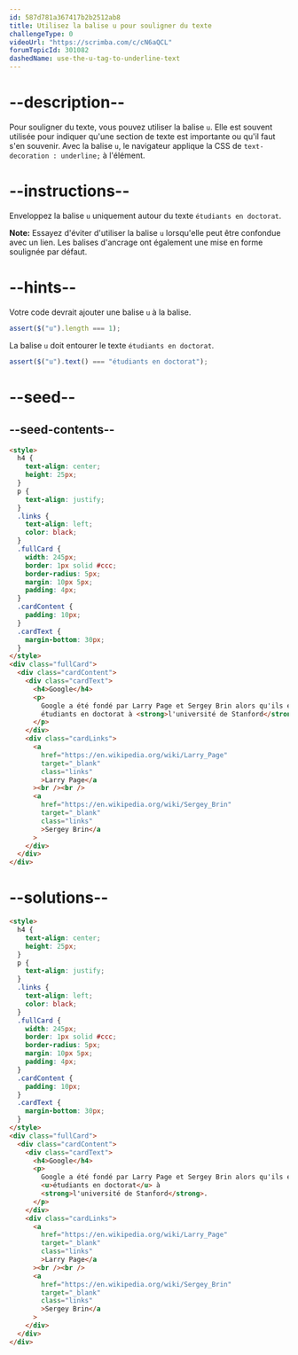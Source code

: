 ```yaml
---
id: 587d781a367417b2b2512ab8
title: Utilisez la balise u pour souligner du texte
challengeType: 0
videoUrl: "https://scrimba.com/c/cN6aQCL"
forumTopicId: 301082
dashedName: use-the-u-tag-to-underline-text
---
```


# --description--

Pour souligner du texte, vous pouvez utiliser la balise `u`. Elle est souvent utilisée pour indiquer qu'une section de texte est importante ou qu'il faut s'en souvenir. Avec la balise `u`, le navigateur applique la CSS de `text-decoration : underline;` à l'élément.

# --instructions--

Enveloppez la balise `u` uniquement autour du texte `étudiants en doctorat`.

**Note:** Essayez d'éviter d'utiliser la balise `u` lorsqu'elle peut être confondue avec un lien. Les balises d'ancrage ont également une mise en forme soulignée par défaut.

# --hints--

Votre code devrait ajouter une balise `u` à la balise.

```js
assert($("u").length === 1);
```

La balise `u` doit entourer le texte `étudiants en doctorat`.

```js
assert($("u").text() === "étudiants en doctorat");
```

# --seed--

## --seed-contents--

```html
<style>
  h4 {
    text-align: center;
    height: 25px;
  }
  p {
    text-align: justify;
  }
  .links {
    text-align: left;
    color: black;
  }
  .fullCard {
    width: 245px;
    border: 1px solid #ccc;
    border-radius: 5px;
    margin: 10px 5px;
    padding: 4px;
  }
  .cardContent {
    padding: 10px;
  }
  .cardText {
    margin-bottom: 30px;
  }
</style>
<div class="fullCard">
  <div class="cardContent">
    <div class="cardText">
      <h4>Google</h4>
      <p>
        Google a été fondé par Larry Page et Sergey Brin alors qu'ils étaient
        étudiants en doctorat à <strong>l'université de Stanford</strong>.
      </p>
    </div>
    <div class="cardLinks">
      <a
        href="https://en.wikipedia.org/wiki/Larry_Page"
        target="_blank"
        class="links"
        >Larry Page</a
      ><br /><br />
      <a
        href="https://en.wikipedia.org/wiki/Sergey_Brin"
        target="_blank"
        class="links"
        >Sergey Brin</a
      >
    </div>
  </div>
</div>
```

# --solutions--

```html
<style>
  h4 {
    text-align: center;
    height: 25px;
  }
  p {
    text-align: justify;
  }
  .links {
    text-align: left;
    color: black;
  }
  .fullCard {
    width: 245px;
    border: 1px solid #ccc;
    border-radius: 5px;
    margin: 10px 5px;
    padding: 4px;
  }
  .cardContent {
    padding: 10px;
  }
  .cardText {
    margin-bottom: 30px;
  }
</style>
<div class="fullCard">
  <div class="cardContent">
    <div class="cardText">
      <h4>Google</h4>
      <p>
        Google a été fondé par Larry Page et Sergey Brin alors qu'ils étaient
        <u>étudiants en doctorat</u> à 
        <strong>l'université de Stanford</strong>.
      </p>
    </div>
    <div class="cardLinks">
      <a
        href="https://en.wikipedia.org/wiki/Larry_Page"
        target="_blank"
        class="links"
        >Larry Page</a
      ><br /><br />
      <a
        href="https://en.wikipedia.org/wiki/Sergey_Brin"
        target="_blank"
        class="links"
        >Sergey Brin</a
      >
    </div>
  </div>
</div>
```
